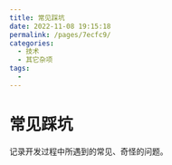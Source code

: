 ```yaml
---
title: 常见踩坑
date: 2022-11-08 19:15:18
permalink: /pages/7ecfc9/
categories:
  - 技术
  - 其它杂项
tags:
  - 
---
```

# 常见踩坑

记录开发过程中所遇到的常见、奇怪的问题。

<!-- more -->